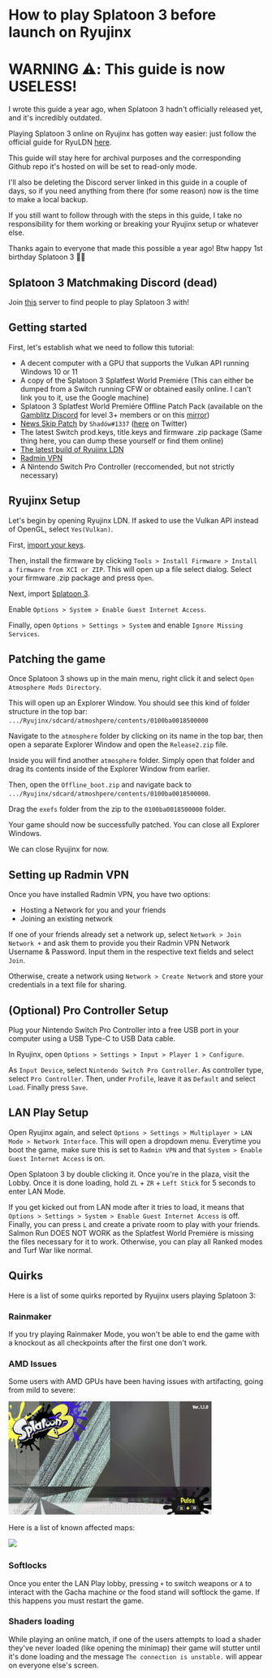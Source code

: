 # How to play Splatoon 3 before launch on Ryujinx 

# WARNING ⚠️: This guide is now USELESS!
I wrote this guide a year ago, when Splatoon 3 hadn't officially released yet, and it's incredibly outdated.

Playing Splatoon 3 online on Ryujinx has gotten way easier: just follow the official guide for RyuLDN [here](https://github.com/Ryujinx/Ryujinx/wiki/Multiplayer-(LDN-Local-Wireless)-Guide). 

This guide will stay here for archival purposes and the corresponding Github repo it's hosted on will be set to read-only mode.

I'll also be deleting the Discord server linked in this guide in a couple of days, so if you need anything from there (for some reason) now is the time to make a local backup.

If you still want to follow through with the steps in this guide, I take no responsibility for them working or breaking your Ryujinx setup or whatever else.

Thanks again to everyone that made this possible a year ago! Btw happy 1st birthday Splatoon 3 🦑🎂

## Splatoon 3 Matchmaking Discord (dead)
Join [this](https://discord.gg/d8TBPEKYwZ) server to find people to play Splatoon 3 with!

## Getting started
First, let's establish what we need to follow this tutorial:
- A decent computer with a GPU that supports the Vulkan API running Windows 10 or 11
- A copy of the Splatoon 3 Splatfest World Premiére (This can either be dumped from a Switch running CFW or obtained easily online. I can't link you to it, use the Google machine)
- Splatoon 3 Splatfest World Premiére Offline Patch Pack (available on the [Gamblitz Discord](https://discord.gg/PsX8qZYCcV) for level 3+ members or on this [mirror](https://matthew5pl.net/files/Release2.zip))
- [News Skip Patch](https://cdn.discordapp.com/attachments/1014868735242272841/1015552740874792960/Offline_boot.zip) by `Shadów#1337` ([here](https://twitter.com/shadowninja108) on Twitter)
- The latest Switch prod.keys, title.keys and firmware .zip package (Same thing here, you can dump these yourself or find them online)
- [The latest build of Ryujinx LDN](https://github.com/Ryujinx/Ryujinx/wiki/Multiplayer-(LDN-Local-Wireless)-Guide)
- [Radmin VPN](https://www.radmin-vpn.com/)
- A Nintendo Switch Pro Controller (reccomended, but not strictly necessary)

## Ryujinx Setup

Let's begin by opening Ryujinx LDN. If asked to use the Vulkan API instead of OpenGL, select `Yes(Vulkan)`. 

First, [import your keys](https://github.com/Ryujinx/Ryujinx/wiki/Ryujinx-Setup-%26-Configuration-Guide#initial-setup---placement-of-prodkeys).

Then, install the firmware by clicking `Tools > Install Firmware > Install a firmware from XCI or ZIP`. This will open up a file select dialog. Select your firmware .zip package and press `Open`.

Next, import [Splatoon 3](https://github.com/Ryujinx/Ryujinx/wiki/Ryujinx-Setup-%26-Configuration-Guide#adding-your-games-to-ryujinx).

Enable `Options > System > Enable Guest Internet Access`.

Finally, open `Options > Settings > System` and enable `Ignore Missing Services`.

## Patching the game

Once Splatoon 3 shows up in the main menu, right click it and select `Open Atmosphere Mods Directory`.

This will open up an Explorer Window. You should see this kind of folder structure in the top bar:
`.../Ryujinx/sdcard/atmoshpere/contents/0100ba0018500000`

Navigate to the `atmosphere` folder by clicking on its name in the top bar, then open a separate Explorer Window and open the `Release2.zip` file.

Inside you will find another `atmosphere` folder. Simply open that folder and drag its contents inside of the Explorer Window from earlier.

Then, open the `Offline_boot.zip` and navigate back to `.../Ryujinx/sdcard/atmoshpere/contents/0100ba0018500000`. 

Drag the `exefs` folder from the zip to the `0100ba0018500000` folder.

Your game should now be successfully patched. You can close all Explorer Windows.

We can close Ryujinx for now.

## Setting up Radmin VPN

Once you have installed Radmin VPN, you have two options:

- Hosting a Network for you and your friends
- Joining an existing network

If one of your friends already set a network up, select `Network > Join Network +` and ask them to provide you their Radmin VPN Network Username & Password. Input them in the respective text fields and select `Join`.

Otherwise, create a network using `Network > Create Network` and store your credentials in a text file for sharing.

## (Optional) Pro Controller Setup

Plug your Nintendo Switch Pro Controller into a free USB port in your computer using a USB Type-C to USB Data cable.

In Ryujinx, open `Options > Settings > Input > Player 1 > Configure`.

As `Input Device`, select `Nintendo Switch Pro Controller`. As controller type, select `Pro Controller`. Then, under `Profile`, leave it as `Default` and select `Load`. Finally press `Save`.

## LAN Play Setup

Open Ryujinx again, and select `Options > Settings > Multiplayer > LAN Mode > Network Interface`. This will open a dropdown menu. Everytime you boot the game, make sure this is set to `Radmin VPN` and that `System > Enable Guest Internet Access` is on.

Open Splatoon 3 by double clicking it. Once you're in the plaza, visit the Lobby. Once it is done loading, hold `ZL` + `ZR` + `Left Stick` for 5 seconds to enter LAN Mode.

If you get kicked out from LAN mode after it tries to load, it means that `Options > Settings > System > Enable Guest Internet Access` is off. Finally, you can press `L` and create a private room to play with your friends. Salmon Run DOES NOT WORK as the Splatfest World Premiére is missing the files necessary for it to work. Otherwise, you can play all Ranked modes and Turf War like normal.

## Quirks

Here is a list of some quirks reported by Ryujinx users playing Splatoon 3:
### Rainmaker

If you try playing Rainmaker Mode, you won't be able to end the game with a knockout as all checkpoints after the first one don't work.

### AMD Issues
Some users with AMD GPUs have been having issues with artifacting, going from mild to severe:
  
<img alt="Severe artifacting issues on an RX 580" style="width: 400px; height: 223px;" src="https://raw.githubusercontent.com/matthew-5pl/Splatoon-3-Ryujinx-Tutorial/main/amd.png">

Here is a list of known affected maps:

<img src="https://raw.githubusercontent.com/matthew-5pl/Splatoon-3-Ryujinx-Tutorial/main/avoid2.jpg">
    
### Softlocks

Once you enter the LAN Play lobby, pressing `+` to switch weapons or `A` to interact with the Gacha machine or the food stand will softlock the game. If this happens you must restart the game.

### Shaders loading

While playing an online match, if one of the users attempts to load a shader they've never loaded (like opening the minimap) their game will stutter until it's done loading and the message `The connection is unstable.` will appear on everyone else's screen.
